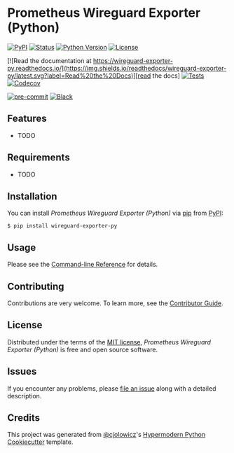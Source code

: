 # Prometheus Wireguard Exporter (Python)

[![PyPI](https://img.shields.io/pypi/v/wireguard-exporter-py.svg)][pypi_]
[![Status](https://img.shields.io/pypi/status/wireguard-exporter-py.svg)][status]
[![Python Version](https://img.shields.io/pypi/pyversions/wireguard-exporter-py)][python version]
[![License](https://img.shields.io/pypi/l/wireguard-exporter-py)][license]

[![Read the documentation at https://wireguard-exporter-py.readthedocs.io/](https://img.shields.io/readthedocs/wireguard-exporter-py/latest.svg?label=Read%20the%20Docs)][read the docs]
[![Tests](https://github.com/croesnick/wireguard-exporter-py/workflows/Tests/badge.svg)][tests]
[![Codecov](https://codecov.io/gh/croesnick/wireguard-exporter-py/branch/main/graph/badge.svg)][codecov]

[![pre-commit](https://img.shields.io/badge/pre--commit-enabled-brightgreen?logo=pre-commit&logoColor=white)][pre-commit]
[![Black](https://img.shields.io/badge/code%20style-black-000000.svg)][black]

[pypi_]: https://pypi.org/project/wireguard-exporter-py/
[status]: https://pypi.org/project/wireguard-exporter-py/
[python version]: https://pypi.org/project/wireguard-exporter-py
[read the docs]: https://wireguard-exporter-py.readthedocs.io/
[tests]: https://github.com/croesnick/wireguard-exporter-py/actions?workflow=Tests
[codecov]: https://app.codecov.io/gh/croesnick/wireguard-exporter-py
[pre-commit]: https://github.com/pre-commit/pre-commit
[black]: https://github.com/psf/black

## Features

- TODO

## Requirements

- TODO

## Installation

You can install _Prometheus Wireguard Exporter (Python)_ via [pip] from [PyPI]:

```console
$ pip install wireguard-exporter-py
```

## Usage

Please see the [Command-line Reference] for details.

## Contributing

Contributions are very welcome.
To learn more, see the [Contributor Guide].

## License

Distributed under the terms of the [MIT license][license],
_Prometheus Wireguard Exporter (Python)_ is free and open source software.

## Issues

If you encounter any problems,
please [file an issue] along with a detailed description.

## Credits

This project was generated from [@cjolowicz]'s [Hypermodern Python Cookiecutter] template.

[@cjolowicz]: https://github.com/cjolowicz
[pypi]: https://pypi.org/
[hypermodern python cookiecutter]: https://github.com/cjolowicz/cookiecutter-hypermodern-python
[file an issue]: https://github.com/croesnick/wireguard-exporter-py/issues
[pip]: https://pip.pypa.io/

<!-- github-only -->

[license]: https://github.com/croesnick/wireguard-exporter-py/blob/main/LICENSE
[contributor guide]: https://github.com/croesnick/wireguard-exporter-py/blob/main/CONTRIBUTING.md
[command-line reference]: https://wireguard-exporter-py.readthedocs.io/en/latest/usage.html
